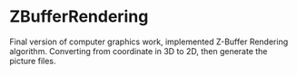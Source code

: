 # ZBufferRendering
Final version of computer graphics work, implemented Z-Buffer Rendering algorithm.
Converting from coordinate in 3D to 2D, then generate the picture files.
